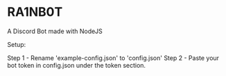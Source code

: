 # RA1NB0T
A Discord Bot made with NodeJS

Setup:

Step 1 - Rename 'example-config.json' to 'config.json'
Step 2 - Paste your bot token in config.json under the token section.
